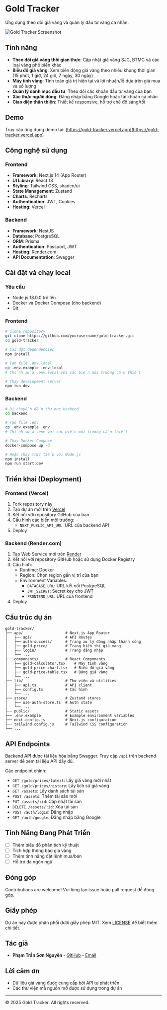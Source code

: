 # Gold Tracker

Ứng dụng theo dõi giá vàng và quản lý đầu tư vàng cá nhân.

![Gold Tracker Screenshot](https://via.placeholder.com/800x400?text=Gold+Tracker+Screenshot)

## Tính năng

- **Theo dõi giá vàng thời gian thực**: Cập nhật giá vàng SJC, BTMC và các loại vàng phổ biến khác
- **Biểu đồ giá vàng**: Xem biến động giá vàng theo nhiều khung thời gian (15 phút, 1 giờ, 24 giờ, 7 ngày, 30 ngày)
- **Máy tính vàng**: Tính toán giá trị hiện tại và lợi nhuận/lỗ dựa trên giá mua và số lượng
- **Quản lý danh mục đầu tư**: Theo dõi các khoản đầu tư vàng của bạn
- **Xác thực người dùng**: Đăng nhập bằng Google hoặc tài khoản cá nhân
- **Giao diện thân thiện**: Thiết kế responsive, hỗ trợ chế độ sáng/tối

## Demo

Truy cập ứng dụng demo tại: [https://gold-tracker.vercel.app](https://gold-tracker.vercel.app)

## Công nghệ sử dụng

### Frontend
- **Framework**: Next.js 14 (App Router)
- **UI Library**: React 18
- **Styling**: Tailwind CSS, shadcn/ui
- **State Management**: Zustand
- **Charts**: Recharts
- **Authentication**: JWT, Cookies
- **Hosting**: Vercel

### Backend
- **Framework**: NestJS
- **Database**: PostgreSQL
- **ORM**: Prisma
- **Authentication**: Passport, JWT
- **Hosting**: Render.com
- **API Documentation**: Swagger

## Cài đặt và chạy local

### Yêu cầu
- Node.js 18.0.0 trở lên
- Docker và Docker Compose (cho backend)
- Git

### Frontend
```bash
# Clone repository
git clone https://github.com/yourusername/gold-tracker.git
cd gold-tracker

# Cài đặt dependencies
npm install

# Tạo file .env.local
cp .env.example .env.local
# Chỉnh sửa .env.local với các biến môi trường cần thiết

# Chạy development server
npm run dev
```

### Backend
```bash
# Di chuyển đến thư mục backend
cd backend

# Tạo file .env
cp .env.example .env
# Chỉnh sửa .env với các biến môi trường cần thiết

# Chạy Docker Compose
docker-compose up -d

# Hoặc chạy trực tiếp với Node.js
npm install
npm run start:dev
```

## Triển khai (Deployment)

### Frontend (Vercel)
1. Fork repository này
2. Tạo dự án mới trên [Vercel](https://vercel.com)
3. Kết nối với repository GitHub của bạn
4. Cấu hình các biến môi trường:
   - `NEXT_PUBLIC_API_URL`: URL của backend API
5. Deploy

### Backend (Render.com)
1. Tạo Web Service mới trên [Render](https://render.com)
2. Kết nối với repository GitHub hoặc sử dụng Docker Registry
3. Cấu hình:
   - Runtime: Docker
   - Region: Chọn region gần vị trí của bạn
   - Environment Variables:
     - `DATABASE_URL`: URL kết nối PostgreSQL
     - `JWT_SECRET`: Secret key cho JWT
     - `FRONTEND_URL`: URL của frontend
4. Deploy

## Cấu trúc dự án

```
gold-tracker/
├── app/                   # Next.js App Router
│   ├── api/               # API Routes
│   ├── auth-success/      # Trang xử lý đăng nhập thành công
│   ├── gold-price/        # Trang hiển thị giá vàng
│   ├── login/             # Trang đăng nhập
│   └── ...
├── components/            # React Components
│   ├── gold-calculator.tsx    # Máy tính vàng
│   ├── gold-price-chart.tsx   # Biểu đồ giá vàng
│   ├── gold-price-table.tsx   # Bảng giá vàng
│   └── ...
├── lib/                   # Thư viện và utilities
│   ├── api.ts             # API client
│   ├── config.ts          # Cấu hình
│   └── ...
├── store/                 # Zustand stores
│   ├── use-auth-store.ts  # Auth state
│   └── ...
├── public/                # Static assets
├── .env.example           # Example environment variables
├── next.config.js         # Next.js configuration
├── tailwind.config.js     # Tailwind CSS configuration
└── ...
```

## API Endpoints

Backend API được tài liệu hóa bằng Swagger. Truy cập `/api` trên backend server để xem tài liệu API đầy đủ.

Các endpoint chính:
- `GET /gold/prices/latest`: Lấy giá vàng mới nhất
- `GET /gold/prices/history`: Lấy lịch sử giá vàng
- `GET /assets`: Lấy danh sách tài sản
- `POST /assets`: Thêm tài sản mới
- `PUT /assets/:id`: Cập nhật tài sản
- `DELETE /assets/:id`: Xóa tài sản
- `POST /auth/login`: Đăng nhập
- `GET /auth/google`: Đăng nhập bằng Google

## Tính Năng Đang Phát Triển

- [ ] Thêm biểu đồ phân tích kỹ thuật
- [ ] Tích hợp thông báo giá vàng
- [ ] Thêm tính năng đặt lệnh mua/bán
- [ ] Hỗ trợ đa ngôn ngữ

## Đóng góp

Contributions are welcome! Vui lòng tạo issue hoặc pull request để đóng góp.

## Giấy phép

Dự án này được phân phối dưới giấy phép MIT. Xem [LICENSE](LICENSE) để biết thêm chi tiết.

## Tác giả

- **Phạm Trần Sơn Nguyên** - [GitHub](https://github.com/nguyenpts) - [Email](mailto:nguyenpts@gmail.com)

## Lời cảm ơn

- Dữ liệu giá vàng được cung cấp bởi API tự phát triển
- Các thư viện mã nguồn mở được sử dụng trong dự án

---

© 2025 Gold Tracker. All rights reserved. 